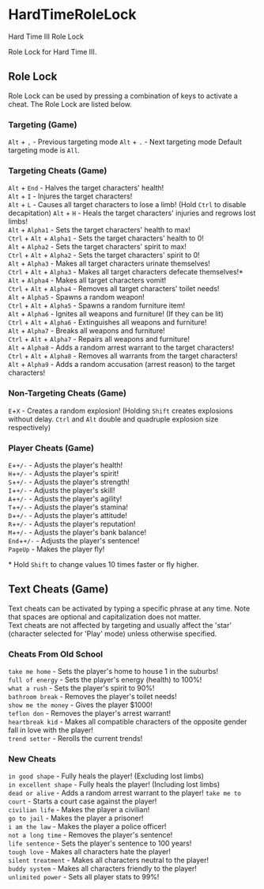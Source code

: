 # HardTimeRoleLock
Hard Time III Role Lock

Role Lock for Hard Time III.

## Role Lock

Role Lock can be used by pressing a combination of keys to activate a cheat. The Role Lock are listed below.

### Targeting (Game)
`Alt` + `,` - Previous targeting mode
`Alt` + `.` - Next targeting mode
Default targeting mode is `All`.

### Targeting Cheats (Game)
`Alt` + `End` - Halves the target characters' health!  
`Alt` + `I` - Injures the target characters!  
`Alt` + `L` - Causes all target characters to lose a limb! (Hold `Ctrl` to disable decapitation)
`Alt` + `H` - Heals the target characters' injuries and regrows lost limbs!  
`Alt` + `Alpha1` - Sets the target characters' health to max!  
`Ctrl` + `Alt` + `Alpha1` - Sets the target characters' health to 0!  
`Alt` + `Alpha2` - Sets the target characters' spirit to max!  
`Ctrl` + `Alt` + `Alpha2` - Sets the target characters' spirit to 0!  
`Alt` + `Alpha3` - Makes all target characters urinate themselves!  
`Ctrl` + `Alt` + `Alpha3` - Makes all target characters defecate themselves!*  
`Alt` + `Alpha4` - Makes all target characters vomit!  
`Ctrl` + `Alt` + `Alpha4` - Removes all target characters' toilet needs!  
`Alt` + `Alpha5` - Spawns a random weapon!  
`Ctrl` + `Alt` + `Alpha5` - Spawns a random furniture item!  
`Alt` + `Alpha6` - Ignites all weapons and furniture! (If they can be lit)  
`Ctrl` + `Alt` + `Alpha6` - Extinguishes all weapons and furniture!  
`Alt` + `Alpha7` - Breaks all weapons and furniture!  
`Ctrl` + `Alt` + `Alpha7` - Repairs all weapons and furniture!  
`Alt` + `Alpha8` - Adds a random arrest warrant to the target characters!  
`Ctrl` + `Alt` + `Alpha8` - Removes all warrants from the target characters!  
`Alt` + `Alpha9` - Adds a random accusation (arrest reason) to the target characters!

### Non-Targeting Cheats (Game)
`E`+`X` - Creates a random explosion! (Holding `Shift` creates explosions without delay. `Ctrl` and `Alt` double and quadruple explosion size respectively)

### Player Cheats (Game)
`E`+`+/-` - Adjusts the player's health!  
`H`+`+/-` - Adjusts the player's spirit!  
`S`+`+/-` - Adjusts the player's strength!  
`I`+`+/-` - Adjusts the player's skill!  
`A`+`+/-` - Adjusts the player's agility!  
`T`+`+/-` - Adjusts the player's stamina!  
`D`+`+/-` - Adjusts the player's attitude!  
`R`+`+/-` - Adjusts the player's reputation!  
`M`+`+/-` - Adjusts the player's bank balance!  
`End`+`+/-` - Adjusts the player's sentence!  
`PageUp` - Makes the player fly!

\* Hold `Shift` to change values 10 times faster or fly higher.

## Text Cheats (Game)

Text cheats can be activated by typing a specific phrase at any time. Note that spaces are optional and capitalization does not matter.  
Text cheats are not affected by targeting and usually affect the 'star' (character selected for 'Play' mode) unless otherwise specified.

### Cheats From Old School
`take me home` - Sets the player's home to house 1 in the suburbs!  
`full of energy` - Sets the player's energy (health) to 100%!  
`what a rush` - Sets the player's spirit to 90%!  
`bathroom break` - Removes the player's toilet needs!  
`show me the money` - Gives the player $1000!  
`teflon don` - Removes the player's arrest warrant!  
`heartbreak kid` - Makes all compatible characters of the opposite gender fall in love with the player!  
`trend setter` - Rerolls the current trends!

### New Cheats
`in good shape` - Fully heals the player! (Excluding lost limbs)  
`in excellent shape` - Fully heals the player! (Including lost limbs)  
`dead or alive` - Adds a random arrest warrant to the player!
`take me to court` - Starts a court case against the player!  
`civilian life` - Makes the player a civilian!  
`go to jail` - Makes the player a prisoner!  
`i am the law` - Makes the player a police officer!  
`not a long time` - Removes the player's sentence!  
`life sentence` - Sets the player's sentence to 100 years!  
`tough love` - Makes all characters hate the player!  
`silent treatment` - Makes all characters neutral to the player!  
`buddy system` - Makes all characters friendly to the player!  
`unlimited power` - Sets all player stats to 99%!